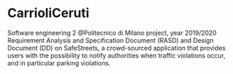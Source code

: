 # CarrioliCeruti
Software engineering 2 @Politecnico di Milano project, year 2019/2020
Requirement Analysis and Specification Document (RASD) and Design Document (DD) on SafeStreets, a crowd-sourced application that provides users with the possibility to notify authorities when traffic violations occur, and in particular parking violations.

